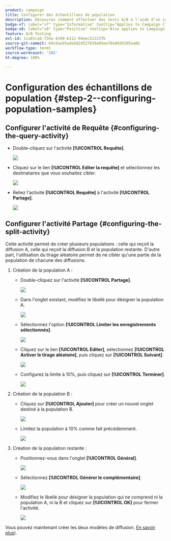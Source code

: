 ```yaml
---
product: campaign
title: Configurer des échantillons de population
description: Découvrez comment effectuer des tests A/B à lʼaide dʼun cas dʼutilisation spécifique
badge-v7: label="v7" type="Informative" tooltip="Applies to Campaign Classic v7"
badge-v8: label="v8" type="Positive" tooltip="Also applies to Campaign v8"
feature: A/B Testing
exl-id: 1ca01cab-734a-4299-b112-04eec51222fb
source-git-commit: 6dc6aeb5adeb82d527b39a05ee70a9926205ea0b
workflow-type: tm+mt
source-wordcount: '191'
ht-degree: 100%

---
```


# Configuration des échantillons de population {#step-2--configuring-population-samples}



## Configurer l&#39;activité de Requête {#configuring-the-query-activity}

* Double-cliquez sur l&#39;activité **[!UICONTROL Requête]**.

   ![](assets/use_case_abtesting_createrecipients_001.png)

* Cliquez sur le lien **[!UICONTROL Editer la requête]** et sélectionnez les destinataires que vous souhaitez cibler.

   ![](assets/use_case_abtesting_createrecipients_002.png)

* Reliez l&#39;activité **[!UICONTROL Requête]** à l&#39;activité **[!UICONTROL Partage]**.

   ![](assets/use_case_abtesting_createrecipients_003.png)

## Configurer l&#39;activité Partage {#configuring-the-split-activity}

Cette activité permet de créer plusieurs populations : celle qui reçoit la diffusion A, celle qui reçoit la diffusion B et la population restante. D&#39;autre part, l&#39;utilisation du tirage aléatoire permet de ne cibler qu&#39;une partie de la population de chacune des diffusions.

1. Création de la population A :

   * Double-cliquez sur l&#39;activité **[!UICONTROL Partage]**.

      ![](assets/use_case_abtesting_createrecipients_004.png)

   * Dans l&#39;onglet existant, modifiez le libellé pour désigner la population A.

      ![](assets/use_case_abtesting_createrecipients_005.png)

   * Sélectionnez l&#39;option **[!UICONTROL Limiter les enregistrements sélectionnés]**.

      ![](assets/use_case_abtesting_createrecipients_006.png)

   * Cliquez sur le lien **[!UICONTROL Editer]**, sélectionnez **[!UICONTROL Activer le tirage aléatoire]**, puis cliquez sur **[!UICONTROL Suivant]**.

      ![](assets/use_case_abtesting_createrecipients_007.png)

   * Configurez la limite à 10%, puis cliquez sur **[!UICONTROL Terminer]**.

      ![](assets/use_case_abtesting_createrecipients_008.png)

1. Création de la population B :

   * Cliquez sur **[!UICONTROL Ajouter]** pour créer un nouvel onglet destiné à la population B.

      ![](assets/use_case_abtesting_createrecipients_009.png)

   * Limitez la population à 10% comme fait précédemment.

      ![](assets/use_case_abtesting_createrecipients_010.png)

1. Création de la population restante :

   * Positionnez-vous dans l&#39;onglet **[!UICONTROL Général]**.

      ![](assets/use_case_abtesting_createrecipients_011.png)

   * Sélectionnez **[!UICONTROL Générer le complémentaire]**.

      ![](assets/use_case_abtesting_createrecipients_012.png)

   * Modifiez le libellé pour désigner la population qui ne comprend ni la population A, ni la B et cliquez sur **[!UICONTROL OK]** pour fermer l&#39;activité.

      ![](assets/use_case_abtesting_createrecipients_013.png)

Vous pouvez maintenant créer les deux modèles de diffusion. [En savoir plus](a-b-testing-uc-delivery-templates.md)).
